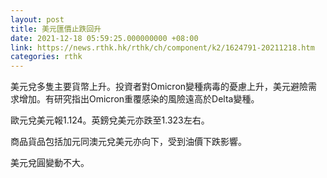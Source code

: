 ```yaml
---
layout: post
title: 美元匯價止跌回升
date: 2021-12-18 05:59:25.000000000 +08:00
link: https://news.rthk.hk/rthk/ch/component/k2/1624791-20211218.htm
categories: rthk
---
```


美元兌多隻主要貨幣上升。投資者對Omicron變種病毒的憂慮上升，美元避險需求增加。有研究指出Omicron重覆感染的風險遠高於Delta變種。

歐元兌美元報1.124。英鎊兌美元亦跌至1.323左右。

商品貨品包括加元同澳元兌美元亦向下，受到油價下跌影響。

美元兌圓變動不大。
